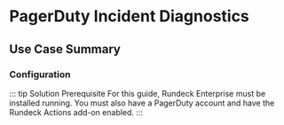 # PagerDuty Incident Diagnostics

## Use Case Summary

### Configuration

::: tip Solution Prerequisite
For this guide, Rundeck Enterprise must be installed running. 
You must also have a PagerDuty account and have the Rundeck Actions add-on enabled.
:::
